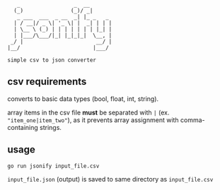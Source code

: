 ```
   _                 _  __       
  (_)               (_)/ _|      
   _ ___  ___  _ __  _| |_ _   _ 
  | / __|/ _ \| '_ \| |  _| | | |
  | \__ \ (_) | | | | | | | |_| |
  | |___/\___/|_| |_|_|_|  \__, |
 _/ |                       __/ |
|__/                       |___/ 

simple csv to json converter
```

## csv requirements
converts to basic data types (bool, float, int, string).

array items in the csv file **must** be separated with `|` (ex. `"item_one|item_two"`), as it prevents array assignment with comma-containing strings.

## usage
```
go run jsonify input_file.csv
```
`input_file.json` (output) is saved to same directory as `input_file.csv`
